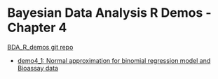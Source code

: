 # Bayesian Data Analysis R Demos - Chapter 4

[BDA_R_demos git repo](https://github.com/avehtari/BDA_R_demos/)

- [demo4_1: Normal approximation for binomial regression model and Bioassay data](https://avehtari.github.io/BDA_R_demos/demos_ch4/demo4_1.html)
